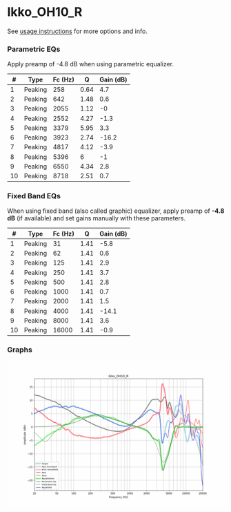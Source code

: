 # Ikko_OH10_R
See [usage instructions](https://github.com/jaakkopasanen/AutoEq#usage) for more options and info.

### Parametric EQs
Apply preamp of -4.8 dB when using parametric equalizer.

|   # | Type    |   Fc (Hz) |    Q |   Gain (dB) |
|-----|---------|-----------|------|-------------|
|   1 | Peaking |       258 | 0.64 |         4.7 |
|   2 | Peaking |       642 | 1.48 |         0.6 |
|   3 | Peaking |      2055 | 1.12 |        -0   |
|   4 | Peaking |      2552 | 4.27 |        -1.3 |
|   5 | Peaking |      3379 | 5.95 |         3.3 |
|   6 | Peaking |      3923 | 2.74 |       -16.2 |
|   7 | Peaking |      4817 | 4.12 |        -3.9 |
|   8 | Peaking |      5396 | 6    |        -1   |
|   9 | Peaking |      6550 | 4.34 |         2.8 |
|  10 | Peaking |      8718 | 2.51 |         0.7 |

### Fixed Band EQs
When using fixed band (also called graphic) equalizer, apply preamp of **-4.8 dB** (if available) and set gains manually with these parameters.

|   # | Type    |   Fc (Hz) |    Q |   Gain (dB) |
|-----|---------|-----------|------|-------------|
|   1 | Peaking |        31 | 1.41 |        -5.8 |
|   2 | Peaking |        62 | 1.41 |         0.6 |
|   3 | Peaking |       125 | 1.41 |         2.9 |
|   4 | Peaking |       250 | 1.41 |         3.7 |
|   5 | Peaking |       500 | 1.41 |         2.8 |
|   6 | Peaking |      1000 | 1.41 |         0.7 |
|   7 | Peaking |      2000 | 1.41 |         1.5 |
|   8 | Peaking |      4000 | 1.41 |       -14.1 |
|   9 | Peaking |      8000 | 1.41 |         3.6 |
|  10 | Peaking |     16000 | 1.41 |        -0.9 |

### Graphs
![](./Ikko_OH10_R.png)
